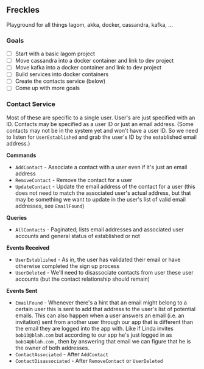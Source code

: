 ## Freckles

Playground for all things lagom, akka, docker, cassandra, kafka, ...

### Goals

- [ ] Start with a basic lagom project
- [ ] Move cassandra into a docker container and link to dev project
- [ ] Move kafka into a docker container and link to dev project
- [ ] Build services into docker containers
- [ ] Create the contacts service (below)
- [ ] Come up with more goals

### Contact Service

Most of these are specific to a single user. User's are just specified with an ID. Contacts may be specified as a user ID or just an email address. (Some contacts may not be in the system yet and won't have a user ID. So we need to listen for `UserEstablished` and grab the user's ID by the established email address.)

**Commands**

* `AddContact` - Associate a contact with a user even if it's just an email address
* `RemoveContact` - Remove the contact for a user
* `UpdateContact` - Update the email address of the contact for a user (this does not need to match the associated user's actual address, but that may be something we want to update in the user's list of valid email addresses, see `EmailFound`)

**Queries**

* `AllContacts` - Paginated; lists email addresses and associated user accounts and general status of established or not

**Events Received**

* `UserEstablished` - As in, the user has validated their email or have otherwise completed the sign up process
* `UserDeleted` - We'll need to disassociate contacts from user these user accounts (but the contact relationship should remain)

**Events Sent**

* `EmailFound` - Whenever there's a hint that an email might belong to a certain user this is sent to add that address to the user's list of potential emails. This can also happen when a user answers an email (i.e. an invitation) sent from another user through our app that is different than the email they are logged into the app with. Like if Linda invites `bob13@blah.com` but according to our app he's just logged in as `bob14@blah.com` , then by answering that email we can figure that he is the owner of both addresses. 
* `ContactAssociated` - After `AddContact` 
* `ContactDisassociated` - After `RemoveContact` or `UserDeleted`

